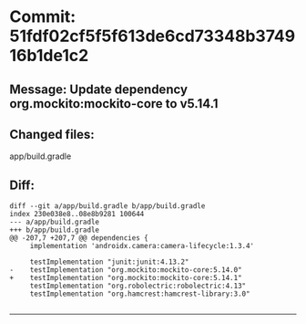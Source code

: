 # Commit: 51fdf02cf5f5f613de6cd73348b374916b1de1c2
## Message: Update dependency org.mockito:mockito-core to v5.14.1
## Changed files:
app/build.gradle

## Diff:
```
diff --git a/app/build.gradle b/app/build.gradle
index 230e038e8..08e8b9281 100644
--- a/app/build.gradle
+++ b/app/build.gradle
@@ -207,7 +207,7 @@ dependencies {
     implementation 'androidx.camera:camera-lifecycle:1.3.4'
 
     testImplementation "junit:junit:4.13.2"
-    testImplementation "org.mockito:mockito-core:5.14.0"
+    testImplementation "org.mockito:mockito-core:5.14.1"
     testImplementation "org.robolectric:robolectric:4.13"
     testImplementation "org.hamcrest:hamcrest-library:3.0"
 
```
-----------------------------------
